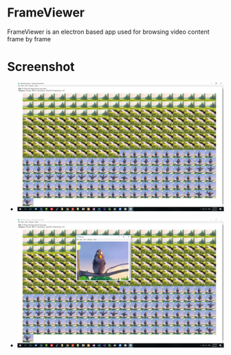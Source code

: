 ﻿# FrameViewer

FrameViewer is an electron based app used for browsing video content frame by frame

# Screenshot

* ![pic1](https://github.com/neptune46/FrameViewer/blob/master/picture/screenshot1.png)

* ![pic2](https://github.com/neptune46/FrameViewer/blob/master/picture/screenshot2.png)

